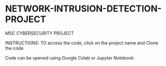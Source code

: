 # NETWORK-INTRUSION-DETECTION-PROJECT
MSC CYBERSECURITY PROJECT 


INSTRUCTIONS:
TO access the code, click on the project name  and Clone the code

Code can be opened using Google Colab or Jupyter Notebook
